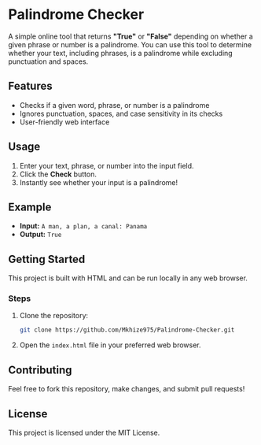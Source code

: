 
# Palindrome Checker

A simple online tool that returns **"True"** or **"False"** depending on whether a given phrase or number is a palindrome. You can use this tool to determine whether your text, including phrases, is a palindrome while excluding punctuation and spaces.

## Features

- Checks if a given word, phrase, or number is a palindrome
- Ignores punctuation, spaces, and case sensitivity in its checks
- User-friendly web interface

## Usage

1. Enter your text, phrase, or number into the input field.
2. Click the **Check** button.
3. Instantly see whether your input is a palindrome!

## Example

- **Input:** `A man, a plan, a canal: Panama`
- **Output:** `True`

## Getting Started

This project is built with HTML and can be run locally in any web browser.

### Steps

1. Clone the repository:
   ```sh
   git clone https://github.com/Mkhize975/Palindrome-Checker.git
   ```
2. Open the `index.html` file in your preferred web browser.

## Contributing

Feel free to fork this repository, make changes, and submit pull requests!

## License

This project is licensed under the MIT License.

